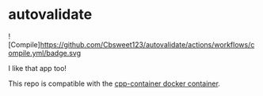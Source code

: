 # autovalidate
![Compile]https://github.com/Cbsweet123/autovalidate/actions/workflows/compile.yml/badge.svg

I like that app too!

This repo is compatible with the [cpp-container docker container](https://github.com/ChicoState/cpp-container).
